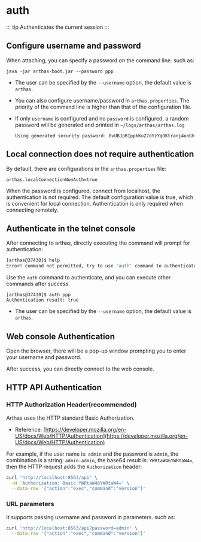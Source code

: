 # auth

::: tip
Authenticates the current session
:::

## Configure username and password

When attaching, you can specify a password on the command line. such as:

```
java -jar arthas-boot.jar --password ppp
```

- The user can be specified by the `--username` option, the default value is `arthas`.
- You can also configure username/password in `arthas.properties`. The priority of the command line is higher than that of the configuration file.
- If only `username` is configured and no `password` is configured, a random password will be generated and printed in `~/logs/arthas/arthas.log`

  ```
  Using generated security password: 0vUBJpRIppkKuZ7dYzYqOKtranj4unGh
  ```

## Local connection does not require authentication

By default, there are configurations in the `arthas.properties` file:

```
arthas.localConnectionNonAuth=true
```

When the password is configured, connect from localhost, the authentication is not required. The default configuration value is true, which is convenient for local connection. Authentication is only required when connecting remotely.

## Authenticate in the telnet console

After connecting to arthas, directly executing the command will prompt for authentication:

```bash
[arthas@37430]$ help
Error! command not permitted, try to use 'auth' command to authenticates.
```

Use the `auth` command to authenticate, and you can execute other commands after success.

```
[arthas@37430]$ auth ppp
Authentication result: true
```

- The user can be specified by the `--username` option, the default value is `arthas`.

## Web console Authentication

Open the browser, there will be a pop-up window prompting you to enter your username and password.

After success, you can directly connect to the web console.

## HTTP API Authentication

### HTTP Authorization Header(recommended)

Arthas uses the HTTP standard Basic Authorization.

- Reference: [https://developer.mozilla.org/en-US/docs/Web/HTTP/Authentication](https://developer.mozilla.org/en-US/docs/Web/HTTP/Authentication)

For example, if the user name is: `admin` and the password is `admin`, the combination is a string: `admin:admin`, the base64 result is: `YWRtaW46YWRtaW4=`, then the HTTP request adds the `Authorization` header:

```bash
curl 'http://localhost:8563/api' \
  -H 'Authorization: Basic YWRtaW46YWRtaW4=' \
  --data-raw '{"action":"exec","command":"version"}'
```

### URL parameters

It supports passing username and password in parameters. such as:

```bash
curl 'http://localhost:8563/api?password=admin' \
  --data-raw '{"action":"exec","command":"version"}'
```
